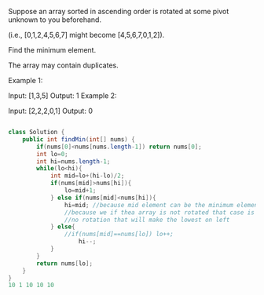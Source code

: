 Suppose an array sorted in ascending order is rotated at some pivot unknown to you beforehand.

(i.e.,  [0,1,2,4,5,6,7] might become  [4,5,6,7,0,1,2]).

Find the minimum element.

The array may contain duplicates.

Example 1:

Input: [1,3,5]
Output: 1
Example 2:

Input: [2,2,2,0,1]
Output: 0

```java

class Solution {
    public int findMin(int[] nums) {
        if(nums[0]<nums[nums.length-1]) return nums[0];
        int lo=0;
        int hi=nums.length-1;
        while(lo<hi){
            int mid=lo+(hi-lo)/2;
            if(nums[mid]>nums[hi]){
                lo=mid+1; 
            } else if(nums[mid]<nums[hi]){
                hi=mid; //because mid element can be the minimum element here. And in above condition it can't be
                //because we if thea array is not rotated that case is checked already and without that there is 
                //no rotation that will make the lowest on left
            } else{
                //if(nums[mid]==nums[lo]) lo++; 
                    hi--;
            }
        }
        return nums[lo];
    }
}
10 1 10 10 10
```
